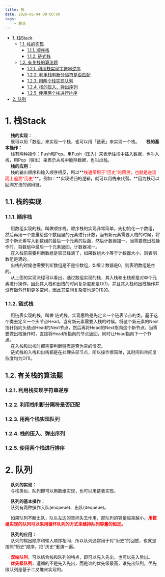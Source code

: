 ```yaml
---
title: 栈
date: 2020-06-04 00:00:00
tags:
    - 算法
---
```


<!-- TOC -->

- [1. 栈Stack](#1-栈stack)
    - [1.1. 栈的实现](#11-栈的实现)
        - [1.1.1. 顺序栈](#111-顺序栈)
        - [1.1.2. 链式栈](#112-链式栈)
    - [1.2. 有关栈的算法题](#12-有关栈的算法题)
        - [1.2.1. 利用栈实现字符串逆序](#121-利用栈实现字符串逆序)
        - [1.2.2. 利用栈判断分隔符是否匹配](#122-利用栈判断分隔符是否匹配)
        - [1.2.3. 用两个栈实现队列](#123-用两个栈实现队列)
        - [1.2.4. 栈的压入、弹出序列](#124-栈的压入弹出序列)
        - [1.2.5. 使用两个栈进行排序](#125-使用两个栈进行排序)
- [2. 队列](#2-队列)

<!-- /TOC -->

# 1. 栈Stack  
&emsp; **栈的实现：**  
&emsp; 既可以用「数组」来实现一个栈，也可以用「链表」来实现一个栈。
&emsp; **栈的基本操作：**  
&emsp; 栈有两种操作：Push和Pop。用Push（压入）来表示往栈中插入数据，也叫入栈，用Pop（弹出）来表示从栈中删除数据，也叫出栈。  
&emsp; **栈的应用：**  
&emsp; 栈的输出顺序和输入顺序相反，所以**<font color = "red">栈通常用于“历史”的回溯，也就是逆流而上追溯“历史”</font>**。例如：**实现递归的逻辑，就可以用栈来代替。**因为栈可以回溯方法的调用链。  

## 1.1. 栈的实现  
### 1.1.1. 顺序栈  
&emsp; 用数组实现的栈，叫做顺序栈。顺序栈的实现非常简单。先初始化一个数组，然后再用一个变量给这个数组里的元素进行计数，当有新元素需要入栈的时候，将这个新元素写入到数组的最后一个元素的后面，然后计数器加一。当需要做出栈操作时，将数组中最后一个元素返回，计数器减一。  
&emsp; 在入栈前需要判断数组是否已经满了，如果数组大小等于计数器大小，则表明数组是满的。  
&emsp; 出栈的时候也需要判断数组是不是空数组，如果计数器是0，则表明数组是空的。  
&emsp; 从上面的实现流程可以看出，通过数组实现的栈，其入栈和出栈都是对单个元素进行操作，因此其入栈和出栈的时间复杂度都是O(1)，并且其入栈和出栈操作并没有额外开销更多空间，因此其空间复杂度也是O(1)的。  

### 1.1.2. 链式栈  
&emsp; 用链表实现的栈，叫做 链式栈。实现思路是先定义一个链表节点的类，基于这个类去定义一个头节点Head。当有新元素需要入栈的时候，将这个新元素的Next指针指向头结点Head的Next节点，然后再将Head的Next指向这个新节点。当需要做出栈操作时，直接将Head所指向的节点返回，同时让Head指向下一个节点。  
&emsp; 在入栈和出栈时都需要判断链表是否为空的情况。  
&emsp; 链式栈的入栈和出栈都是在处理头部节点，所以操作很简单，其时间和空间复杂度均为O(1)。  

## 1.2. 有关栈的算法题  

### 1.2.1. 利用栈实现字符串逆序  

### 1.2.2. 利用栈判断分隔符是否匹配  

### 1.2.3. 用两个栈实现队列  

### 1.2.4. 栈的压入、弹出序列  

### 1.2.5. 使用两个栈进行排序  


# 2. 队列  
&emsp; **队列的实现：**  
&emsp; 与栈类似，队列即可以用数组实现，也可以用链表实现。  

&emsp; **队列的基本操作：**  
&emsp; 队列有两种操作入队(enqueue)、出队(dequeue)。  

&emsp; 如果队列不断出队，队头左边的空间失去作用，那队列的容量越来越小。**<font color = "red">用数组实现的队列可以采用循环队列的方式来维持队列容量的恒定。</font>**  

&emsp; **队列的应用：**  
&emsp; 队列的输出顺序和输入顺序相同，所以队列通常用于对“历史”的回放，也就是按照“历史”顺序，把“历史”重演一遍。  


&emsp; **<font color = "red">双端队列</font>**，可以结合栈和队列的特点，即可以先入先出，也可以先入后出。  
&emsp; **<font color = "red">优先级队列</font>**，遵循的不是先入先出，而是谁的优先级最高，谁先出队列。优先级队列是基于二叉堆来实现的。  


